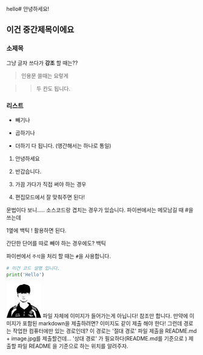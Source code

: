 hello# 안녕하세요!

## 이건 중간제목이에요

### 소제목

그냥 글자 쓰다가 **강조** 할 때는??

> 인용문 쓸때는 요렇게

> > 두 칸도 됩니다.

### 리스트

- 빼기나
* 곱하기나
+ 더하기 다 됩니다. (앵간해서는 하나로 통일)
1. 안녕하세요

2. 반갑습니다.

3. 가끔 가다가 직접 써야 하는 경우

4. 편집모드에서 잘 맞춰주면 된다!

문법이다 보니..... 소스코드랑 겹치는 경우가 있습니다.
파이썬에서는 메모남길 때 #을 쓰는데 

1옆에 백틱 ! 활용하면 된다.

간단한 단어를 따로 빼야 하는 경우에도? 백틱

파이썬에서 `주석`을 처리 할 때는 `#`을 사용합니다.

```python
# 이건 코드 설명 입니다.
print('Hello')
```

![image.png](imgs\img.png)
파일 자체에 이미지가 들어가는게 아닙니다! 참조만 합니다.
만약에 이미지가 포함된 markdown을 제출하려면? 이미지도 같이 제출 해야 한다!
그런데 경로는 작업한 컴퓨터에만 있는 경로인데? 이 경로는 '절대 경로'
파일 제출을 README.md + image.jpg를 제출할건데... '상대 경로' 가 필요하다(README.md를 기준으로 )
제출할 파일 README 을 기준으로 하는 위치를 알려주자.